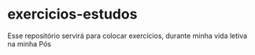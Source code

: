 # exercicios-estudos
Esse repositório servirá para colocar exercícios, durante minha vida letiva na minha Pós

